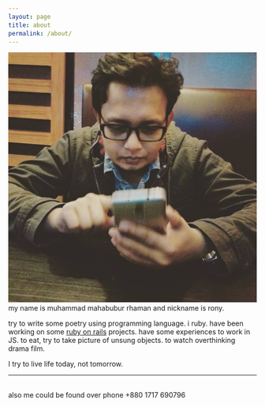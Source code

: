 ```yaml
---
layout: page
title: about
permalink: /about/
---
```


<img class="col one right" src="/img/profile_pic.jpeg">

<br/>
my name is muhammad mahabubur rhaman and nickname is rony.

try to write some poetry using programming language. i <i class="fa fa-heart" aria-hidden="true"></i> ruby.
have been working on some <a href="https://rubyonrails.org/">ruby on rails</a> projects. have some experiences to work in JS.
<i class="fa fa-heart" aria-hidden="true"></i> to eat, try to take picture of unsung objects. <i class="fa fa-heart" aria-hidden="true"></i> to watch overthinking drama film.

I try to live life today, not tomorrow. 
<br/>
<hr/>
<br/>
<span class="contacticon center">
	<a href="mailto:rony.cse36@gmail.com"><i class="fa fa-envelope-square"></i></a>
	<a href="https://github.com/mur-wtag" target="_blank"><i class="fa fa-github-square"></i></a>
	<a href="https://www.linkedin.com/in/rony36/" target="_blank"><i class="fa fa-linkedin-square"></i></a>
	<a href="http://stackoverflow.com/users/1682038/rony36" target="_blank"><i class="fa fa-stack-overflow"></i></a>
	<a href="http://stackoverflow.com/cv/rony36" target="_blank"><i class="fa fa-compass"></i></a>
	<a href="https://www.flickr.com/photos/rony36/" target="_blank"><i class="fa fa-flickr"></i></a>
	<a href="http://yourshot.nationalgeographic.com/profile/591608/" target="_blank"><i class="fa fa-camera"></i></a>
</span>

<div class="col three caption">
	also me could be found over phone +880 1717 690796
</div>

